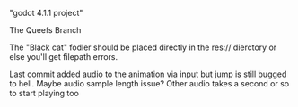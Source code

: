 "godot 4.1.1 project"  

The Queefs Branch

The "Black cat" fodler should be placed directly in the res:// dierctory or else you'll get filepath errors. 

Last commit added audio to the animation via input but jump is still bugged to hell. Maybe audio sample length issue? Other audio takes a second or so to start playing too
